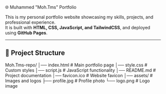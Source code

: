 🌐 Muhammed "Moh.Tms" Portfolio

This is my personal portfolio website showcasing my skills, projects, and professional experience.  
It is built with **HTML, CSS, JavaScript, and TailwindCSS**, and deployed using **GitHub Pages**.

---

## 📂 Project Structure
Moh.Tms-repo/
│── index.html # Main portfolio page
│── style.css # Custom styles
│── script.js # JavaScript functionality
│── README.md # Project documentation
│── favicon.ico # Website favicon
│── assets/ # Images and logos
├── profile.jpg # Profile photo
└── logo.png # Logo image
